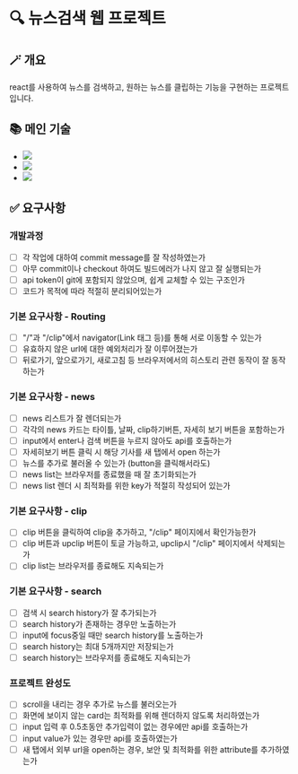 # 🔍 뉴스검색 웹 프로젝트

## 🪄 개요

react를 사용하여 뉴스를 검색하고, 원하는 뉴스를 클립하는 기능을 구현하는 프로젝트입니다.

## 📚 메인 기술

- <img src="https://img.shields.io/badge/html5-E34F26?style=for-the-badge&logo=html5&logoColor=white">
- <img src="https://img.shields.io/badge/javascript-F7DF1E?style=for-the-badge&logo=javascript&logoColor=black">
- <img src="https://img.shields.io/badge/react-61DAFB?style=for-the-badge&logo=react&logoColor=black">

## ✅ 요구사항

### 개발과정

- [ ] 각 작업에 대하여 commit message를 잘 작성하였는가
- [ ] 아무 commit이나 checkout 하여도 빌드에러가 나지 않고 잘 실행되는가
- [ ] api token이 git에 포함되지 않았으며, 쉽게 교체할 수 있는 구조인가
- [ ] 코드가 목적에 따라 적절히 분리되어있는가

### 기본 요구사항 - Routing

- [ ] "/"과 "/clip"에서 navigator(Link 태그 등)를 통해 서로 이동할 수 있는가
- [ ] 유효하지 않은 url에 대한 예외처리가 잘 이루어졌는가
- [ ] 뒤로가기, 앞으로가기, 새로고침 등 브라우저에서의 히스토리 관련 동작이 잘 동작하는가

### 기본 요구사항 - news

- [ ] news 리스트가 잘 렌더되는가
- [ ] 각각의 news 카드는 타이틀, 날짜, clip하기버튼, 자세히 보기 버튼을 포함하는가
- [ ] input에서 enter나 검색 버튼을 누르지 않아도 api를 호출하는가
- [ ] 자세히보기 버튼 클릭 시 해당 기사를 새 탭에서 open 하는가
- [ ] 뉴스를 추가로 불러올 수 있는가 (button을 클릭해서라도)
- [ ] news list는 브라우저를 종료했을 때 잘 초기화되는가
- [ ] news list 렌더 시 최적화를 위한 key가 적절히 작성되어 있는가

### 기본 요구사항 - clip

- [ ] clip 버튼을 클릭하여 clip을 추가하고, "/clip" 페이지에서 확인가능한가
- [ ] clip 버튼과 upclip 버튼이 토글 가능하고, upclip시 "/clip" 페이지에서 삭제되는가
- [ ] clip list는 브라우저를 종료해도 지속되는가

### 기본 요구사항 - search

- [ ] 검색 시 search history가 잘 추가되는가
- [ ] search history가 존재하는 경우만 노출하는가
- [ ] input에 focus중일 때만 search history를 노출하는가
- [ ] search history는 최대 5개까지만 저장되는가
- [ ] search history는 브라우저를 종료해도 지속되는가

### 프로젝트 완성도

- [ ] scroll을 내리는 경우 추가로 뉴스를 불러오는가
- [ ] 화면에 보이지 않는 card는 최적화를 위해 렌더하지 않도록 처리하였는가
- [ ] input 입력 후 0.5초동안 추가입력이 없는 경우에만 api를 호출하는가
- [ ] input value가 있는 경우만 api를 호출하였는가
- [ ] 새 탭에서 외부 url을 open하는 경우, 보안 및 최적화를 위한 attribute를 추가하였는가
